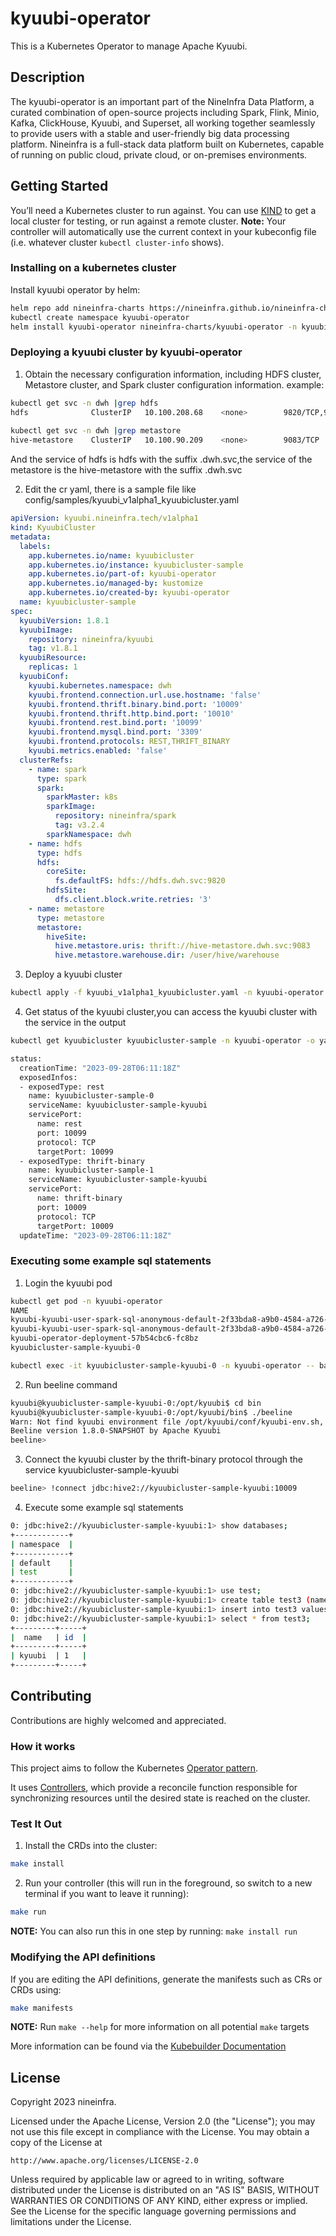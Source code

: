 # kyuubi-operator
This is a Kubernetes Operator to manage Apache Kyuubi.

## Description
The kyuubi-operator is an important part of the NineInfra Data Platform, a curated combination of open-source projects 
including Spark, Flink, Minio, Kafka, ClickHouse, Kyuubi, and Superset, all working together seamlessly to provide users 
with a stable and user-friendly big data processing platform. Nineinfra is a full-stack data platform built on Kubernetes, 
capable of running on public cloud, private cloud, or on-premises environments.

## Getting Started
You’ll need a Kubernetes cluster to run against. You can use [KIND](https://sigs.k8s.io/kind) to get a local cluster for testing, or run against a remote cluster.
**Note:** Your controller will automatically use the current context in your kubeconfig file (i.e. whatever cluster `kubectl cluster-info` shows).

### Installing on a kubernetes cluster
Install kyuubi operator by helm:

```sh
helm repo add nineinfra-charts https://nineinfra.github.io/nineinfra-charts/
kubectl create namespace kyuubi-operator
helm install kyuubi-operator nineinfra-charts/kyuubi-operator -n kyuubi-operator
```
### Deploying a kyuubi cluster by kyuubi-operator
1. Obtain the necessary configuration information, including HDFS cluster, Metastore cluster, and Spark cluster configuration information.
example:
```sh
kubectl get svc -n dwh |grep hdfs
hdfs              ClusterIP   10.100.208.68    <none>        9820/TCP,9870/TCP,9871/TCP    
                              
kubectl get svc -n dwh |grep metastore
hive-metastore    ClusterIP   10.100.90.209    <none>        9083/TCP
```
And the service of hdfs is hdfs with the suffix .dwh.svc,the service of the metastore is the hive-metastore with the suffix .dwh.svc

2. Edit the cr yaml, there is a sample file like config/samples/kyuubi_v1alpha1_kyuubicluster.yaml 
```yaml
apiVersion: kyuubi.nineinfra.tech/v1alpha1
kind: KyuubiCluster
metadata:
  labels:
    app.kubernetes.io/name: kyuubicluster
    app.kubernetes.io/instance: kyuubicluster-sample
    app.kubernetes.io/part-of: kyuubi-operator
    app.kubernetes.io/managed-by: kustomize
    app.kubernetes.io/created-by: kyuubi-operator
  name: kyuubicluster-sample
spec:
  kyuubiVersion: 1.8.1
  kyuubiImage:
    repository: nineinfra/kyuubi
    tag: v1.8.1
  kyuubiResource:
    replicas: 1
  kyuubiConf:
    kyuubi.kubernetes.namespace: dwh
    kyuubi.frontend.connection.url.use.hostname: 'false'
    kyuubi.frontend.thrift.binary.bind.port: '10009'
    kyuubi.frontend.thrift.http.bind.port: '10010'
    kyuubi.frontend.rest.bind.port: '10099'
    kyuubi.frontend.mysql.bind.port: '3309'
    kyuubi.frontend.protocols: REST,THRIFT_BINARY
    kyuubi.metrics.enabled: 'false'
  clusterRefs:
    - name: spark
      type: spark
      spark:
        sparkMaster: k8s
        sparkImage:
          repository: nineinfra/spark
          tag: v3.2.4
        sparkNamespace: dwh
    - name: hdfs
      type: hdfs
      hdfs:
        coreSite:
          fs.defaultFS: hdfs://hdfs.dwh.svc:9820
        hdfsSite:
          dfs.client.block.write.retries: '3'
    - name: metastore
      type: metastore
      metastore:
        hiveSite:
          hive.metastore.uris: thrift://hive-metastore.dwh.svc:9083
          hive.metastore.warehouse.dir: /user/hive/warehouse
```
3. Deploy a kyuubi cluster
```sh
kubectl apply -f kyuubi_v1alpha1_kyuubicluster.yaml -n kyuubi-operator
```
4. Get status of the kyuubi cluster,you can access the kyuubi cluster with the service in the output 
```sh
kubectl get kyuubicluster kyuubicluster-sample -n kyuubi-operator -o yaml

status:
  creationTime: "2023-09-28T06:11:18Z"
  exposedInfos:
  - exposedType: rest
    name: kyuubicluster-sample-0
    serviceName: kyuubicluster-sample-kyuubi
    servicePort:
      name: rest
      port: 10099
      protocol: TCP
      targetPort: 10099
  - exposedType: thrift-binary
    name: kyuubicluster-sample-1
    serviceName: kyuubicluster-sample-kyuubi
    servicePort:
      name: thrift-binary
      port: 10009
      protocol: TCP
      targetPort: 10009
  updateTime: "2023-09-28T06:11:18Z"
```

### Executing some example sql statements
1. Login the kyuubi pod
```sh
kubectl get pod -n kyuubi-operator
NAME                                                                                                                              READY   STATUS      RESTARTS   AGE
kyuubi-kyuubi-user-spark-sql-anonymous-default-2f33bda8-a9b0-4584-a726-1d653c809d15-2f33bda8-a9b0-4584-a726-1d653c809d15-exec-1   0/1     Completed   0          92m
kyuubi-kyuubi-user-spark-sql-anonymous-default-2f33bda8-a9b0-4584-a726-1d653c809d15-2f33bda8-a9b0-4584-a726-1d653c809d15-exec-2   0/1     Completed   0          92m
kyuubi-operator-deployment-57b54cbc6-fc8bz                                                                                        1/1     Running     0          85m
kyuubicluster-sample-kyuubi-0                                                                                                     1/1     Running     0          83m

kubectl exec -it kyuubicluster-sample-kyuubi-0 -n kyuubi-operator -- bash
```
2. Run beeline command
```sh
kyuubi@kyuubicluster-sample-kyuubi-0:/opt/kyuubi$ cd bin
kyuubi@kyuubicluster-sample-kyuubi-0:/opt/kyuubi/bin$ ./beeline
Warn: Not find kyuubi environment file /opt/kyuubi/conf/kyuubi-env.sh, using default ones...
Beeline version 1.8.0-SNAPSHOT by Apache Kyuubi
beeline> 
```
3. Connect the kyuubi cluster by the thrift-binary protocol through the service kyuubicluster-sample-kyuubi
```sh
beeline> !connect jdbc:hive2://kyuubicluster-sample-kyuubi:10009
```
4. Execute some example sql statements
```sh
0: jdbc:hive2://kyuubicluster-sample-kyuubi:1> show databases;
+------------+
| namespace  |
+------------+
| default    |
| test       |
+------------+
0: jdbc:hive2://kyuubicluster-sample-kyuubi:1> use test;
0: jdbc:hive2://kyuubicluster-sample-kyuubi:1> create table test3 (name string,id int);
0: jdbc:hive2://kyuubicluster-sample-kyuubi:1> insert into test3 values("kyuubi",1);
0: jdbc:hive2://kyuubicluster-sample-kyuubi:1> select * from test3;
+---------+-----+
|  name   | id  |
+---------+-----+
| kyuubi  | 1   |
+---------+-----+
```
## Contributing
Contributions are highly welcomed and appreciated.

### How it works
This project aims to follow the Kubernetes [Operator pattern](https://kubernetes.io/docs/concepts/extend-kubernetes/operator/).

It uses [Controllers](https://kubernetes.io/docs/concepts/architecture/controller/),
which provide a reconcile function responsible for synchronizing resources until the desired state is reached on the cluster.

### Test It Out
1. Install the CRDs into the cluster:

```sh
make install
```

2. Run your controller (this will run in the foreground, so switch to a new terminal if you want to leave it running):

```sh
make run
```

**NOTE:** You can also run this in one step by running: `make install run`

### Modifying the API definitions
If you are editing the API definitions, generate the manifests such as CRs or CRDs using:

```sh
make manifests
```

**NOTE:** Run `make --help` for more information on all potential `make` targets

More information can be found via the [Kubebuilder Documentation](https://book.kubebuilder.io/introduction.html)

## License

Copyright 2023 nineinfra.

Licensed under the Apache License, Version 2.0 (the "License");
you may not use this file except in compliance with the License.
You may obtain a copy of the License at

    http://www.apache.org/licenses/LICENSE-2.0

Unless required by applicable law or agreed to in writing, software
distributed under the License is distributed on an "AS IS" BASIS,
WITHOUT WARRANTIES OR CONDITIONS OF ANY KIND, either express or implied.
See the License for the specific language governing permissions and
limitations under the License.

